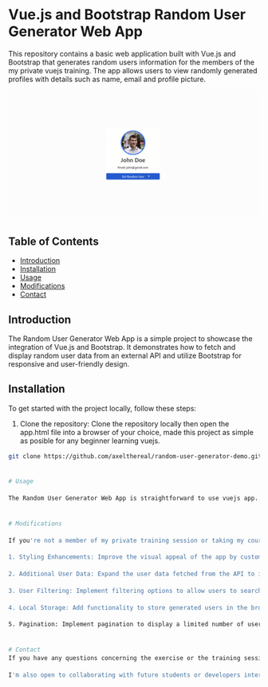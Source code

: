 # Vue.js and Bootstrap Random User Generator Web App

This repository contains a basic web application built with Vue.js and Bootstrap that generates random users information for the members of the my private vuejs training. The app allows users to view randomly generated profiles with details such as name, email and profile picture.

![Alt text](/resources/random-user-generator-screenshot.gif "Optional title")

## Table of Contents

- [Introduction](#introduction)
- [Installation](#installation)
- [Usage](#usage)
- [Modifications](#modifications)
- [Contact](#contact)

## Introduction

The Random User Generator Web App is a simple project to showcase the integration of Vue.js and Bootstrap. It demonstrates how to fetch and display random user data from an external API and utilize Bootstrap for responsive and user-friendly design.

## Installation

To get started with the project locally, follow these steps:

1. Clone the repository:
Clone the repository locally then open the app.html file into a browser of your choice, made this project as simple as posible for any beginner learning vuejs.

```bash
git clone https://github.com/axelthereal/random-user-generator-demo.git


# Usage

The Random User Generator Web App is straightforward to use vuejs app. After openning the main file in a brpwser, users will see a button labeled "Generate Random User." Clicking on this button will display a new user profile, including their name, email address, and a profile picture. Users can keep clicking the button to generate more random user profiles.


# Modifications

If you're not a member of my private training session or taking my course and would like to make modifications or enhancements to this project, here are some ideas:

1. Styling Enhancements: Improve the visual appeal of the app by customizing the CSS, trying out different color schemes, or adding animations.

2. Additional User Data: Expand the user data fetched from the API to include more details, such as phone numbers, date of birth, or social media links.

3. User Filtering: Implement filtering options to allow users to search for specific user attributes, such as filtering users by nationality, gender, or age range.

4. Local Storage: Add functionality to store generated users in the browser's local storage, allowing users to view their history or favorite profiles.

5. Pagination: Implement pagination to display a limited number of users per page, making it easier for users to navigate through the generated profiles.


# Contact
If you have any questions concerning the exercise or the training sessions, or want to discuss about any other project, feel free to reach out to me. You can contact me via email at dev.axeltokam@outlook.com or connect with me on twitter at (https://twitter.com/axeltokam).

I'm also open to collaborating with future students or developers interested in this project. Don't hesitate to contact me if you need any assistance or guidance. Happy coding !